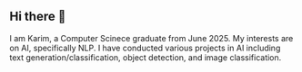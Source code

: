 ## Hi there 👋
I am Karim, a Computer Scinece graduate from June 2025. My interests are on AI, specifically NLP. I have conducted various projects in AI including text generation/classification, object detection, and image classification.  
